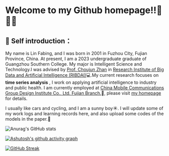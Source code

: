 # Welcome to my Github homepage!!🎉🎉🎉

## 📝 Self introduction：
My name is Lin Fabing, and I was born in 2001 in Fuzhou City, Fujian Province, China. At present, I am a 2023 undergraduate graduate of Guangzhou Southern College. My major is Intelligent Science and Technology.I was advised by [Prof. Choujun Zhan](https://scholar.google.com/citations?user=CQjEUkAAAAAJ) in [Research Institute of Big Data and Artificial Intelligence (RIBDAI)](https://www.labxing.com/gnfc-ai-lab)💻.My current research focuses on **time series analysis** , I work on applying artificial intelligence to industry and public health. I am currently employed at [China Mobile Communications Group Design Institute Co., Ltd. Fujian Branch.](http://cmri.chinamobile.com/)📖, please visit [my homepage](https://FabinGL.github.io) for details.

I usually like cars and cycling, and I am a sunny boy☀️. I will update some of my work logs and learning records here, and also upload some codes of the models in the paper.🏃

![Anurag's GitHub stats](https://github-readme-stats.vercel.app/api?username=FabinGL&show_icons=true&theme=highcontrast)

[![Ashutosh's github activity graph](https://github-readme-activity-graph.cyclic.app/graph?username=Ashutosh00710&theme=react-dark)](https://github.com/ashutosh00710/github-readme-activity-graph)

[![GitHub Streak](https://streak-stats.demolab.com/?user=DenverCoder1&theme=highcontrast)](https://git.io/streak-stats)


